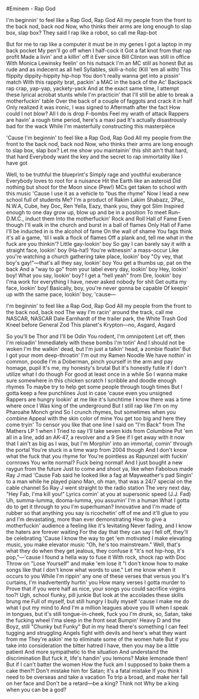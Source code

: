 #Eminem - Rap God

I'm beginnin' to feel like a Rap God, Rap God
All my people from the front to the back nod, back nod
Now, who thinks their arms are long enough to slap box, slap box?
They said I rap like a robot, so call me Rap-bot

But for me to rap like a computer it must be in my genes
I got a laptop in my back pocket
My pen'll go off when I half-cock it
Got a fat knot from that rap profit
Made a livin' and a killin' off it
Ever since Bill Clinton was still in office
With Monica Lewinsky feelin' on his nutsack
I'm an MC still as honest
But as rude and as indecent as all hell
Syllables, skill-a-holic (Kill 'em all with)
This flippity dippity-hippity hip-hop
You don't really wanna get into a pissin' match
With this rappity brat, packin' a MAC in the back of the Ac'
Backpack rap crap, yap-yap, yackety-yack
And at the exact same time, I attempt these lyrical acrobat stunts while I'm practicin' that
I'll still be able to break a motherfuckin' table
Over the back of a couple of faggots and crack it in half
Only realized it was ironic, I was signed to Aftermath after the fact
How could I not blow? All I do is drop F-bombs
Feel my wrath of attack
Rappers are havin' a rough time period, here's a maxi pad
It's actually disastrously bad for the wack
While I'm masterfully constructing this masterpièce

'Cause I'm beginnin' to feel like a Rap God, Rap God
All my people from the front to the back nod, back nod
Now, who thinks their arms are long enough to slap box, slap box?
Let me show you maintainin' this shit ain't that hard, that hard
Everybody want the key and the secret to rap immortality like Ι have got

Well, to be truthful the blueprint's
Simply rage and youthful exuberance
Everybody loves to root for a nuisance
Hit the Earth like an asteroid
Did nothing but shoot for the Moon since (Pew!)
MCs get taken to school with this music
'Cause I use it as a vehicle to "bus the rhyme"
Now I lead a new school full of students
Me? I'm a product of Rakim
Lakim Shabazz, 2Pac, N.W.A, Cube, hey Doc, Ren
Yella, Eazy, thank you, they got Slim
Inspired enough to one day grow up, blow up and be in a position
To meet Run–D.M.C., induct them
Into the motherfuckin' Rock and Roll Hall of Fame
Even though I'll walk in the church and burst in a ball of flames
Only Hall of Fame I'll be inducted in is the alcohol of fame
On the wall of shame
You fags think it's all a game, 'til I walk a flock of flames
Off a plank and, tell me what in the fuck are you thinkin'?
Little gay-lookin' boy
So gay I can barely say it with a straight face, lookin' boy (Ha-ha!)
You're witnessin' a mass-occur
Like you're watching a church gathering take place, lookin' boy
"Oy vey, that boy's gay!"—that's all they say, lookin' boy
You get a thumbs up, pat on the back
And a "way to go" from your label every day, lookin' boy
Hey, lookin' boy! What you say, lookin' boy?
I get a "hell yeah" from Dre, lookin' boy
I'ma work for everything I have, never asked nobody for shit
Get outta my face, lookin' boy!
Basically, boy, you're never gonna be capable
Of keepin' up with the same pace, lookin' boy, 'cause—

I'm beginnin' to feel like a Rap God, Rap God
All my people from the front to the back nod, back nod
The way I'm racin' around the track, call me NASCAR, NASCAR
Dale Earnhardt of the trailer park, the White Trash God
Kneel before General Zod
This planet's Krypton—no, Asgard, Asgard

So you'll be Thor and I'll be Odin
You rodent, I'm omnipotent
Let off, then I'm reloadin'
Immediately with these bombs I'm totin'
And I should not be woken
I'm the walkin' dead, but I'm just a talkin' head, a zombie floatin'
But I got your mom deep-throatin'
I'm out my Ramen Noodle
We have nothin' in common, poodle
I'm a Doberman, pinch yourself in the arm and pay homage, pupil
It's me, my honesty's brutal
But it's honestly futile if I don't utilize what I do though
For good at least once in a while
So I wanna make sure somewhere in this chicken scratch I scribble and doodle enough rhymes
To maybe try to help get some people through tough times
But I gotta keep a few punchlines
Just in case 'cause even you unsigned
Rappers are hungry lookin' at me like it's lunchtime
I know there was a time where once I
Was king of the underground
But I still rap like I'm on my Pharoahe Monch grind
So I crunch rhymes, but sometimes when you combine
Appeal with the skin color of mine
You get too big and here they come tryin'
To censor you like that one line
I said on "I'm Back" from The Mathers LP 1 when I
Tried to say I'll take seven kids from Columbine
Put 'em all in a line, add an AK-47, a revolver and a 9
See if I get away with it now that I ain't as big as I was, but I'm
Morphin' into an immortal, comin' through the portal
You're stuck in a time warp from 2004 though
And I don't know what the fuck that you rhyme for
You're pointless as Rapunzel with fuckin' cornrows
You write normal? Fuck being normal!
And I just bought a new raygun from the future
Just to come and shoot ya, like when Fabolous made Ray J mad
'Cause Fab said he looked like a fag at Mayweather's pad
Singin' to a man while he played piano
Man, oh man, that was a 24/7 special on the cable channel
So Ray J went straight to the radio station
The very next day, "Hey Fab, I'ma kill you!"
Lyrics comin' at you at supersonic speed (J.J. Fad)
Uh, summa-lumma, dooma-lumma, you assumin' I'm a human
What I gotta do to get it through to you I'm superhuman?
Innovative and I'm made of rubber so that anything you say is ricochetin' off of me and it'll glue to you and
I'm devastating, more than ever demonstrating
How to give a motherfuckin' audience a feeling like it's levitating
Never fading, and I know the haters are forever waiting
For the day that they can say I fell off, they'll be celebrating
'Cause I know the way to get 'em motivated
I make elevating music, you make elevator music
"Oh, he's too mainstream."
Well, that's what they do when they get jealous, they confuse it
"It's not hip-hop, it's pop,"—'cause I found a hella way to fuse it
With rock, shock rap with Doc
Throw on "Lose Yourself" and make 'em lose it
"I don't know how to make songs like that
I don't know what words to use."
Let me know when it occurs to you
While I'm rippin' any one of these verses that versus you
It's curtains, I'm inadvertently hurtin' you
How many verses I gotta murder to
Prove that if you were half as nice, your songs you could sacrifice virgins too?!
Ugh, school flunky, pill junkie
But look at the accolades these skills brung me
Full of myself, but still hungry
I bully myself 'cause I make me do what I put my mind to
And I'm a million leagues above you
Ill when I speak in tongues, but it's still tongue-in-cheek, fuck you
I'm drunk, so, Satan, take the fucking wheel
I'ma sleep in the front seat
Bumpin' Heavy D and the Boyz, still "Chunky but Funky"
But in my head there's something I can feel tugging and struggling
Angels fight with devils and here's what they want from me
They're askin' me to eliminate some of the women hate
But if you take into consideration the bitter hatred
I have, then you may be a little patient
And more sympathetic to the situation
And understand the discrimination
But fuck it, life's handin' you lemons? Make lemonade then!
But if I can't batter the women
How the fuck am I supposed to bake them a cake then?!
Don't mistake him for Satan; it's a fatal mistake
If you think I need to be overseas and take a vacation
To trip a broad, and make her fall on her face and
Don't be a retard—be a king? Think not
Why be a king when you can be a god?